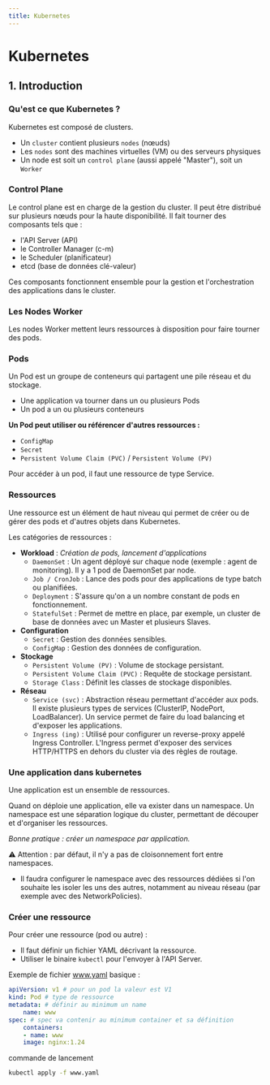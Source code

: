 ```yaml
---
title: Kubernetes
---
```

# Kubernetes

## 1. Introduction


### Qu'est ce que Kubernetes ?


Kubernetes est composé de clusters.

- Un `cluster` contient plusieurs `nodes` (nœuds)
- Les `nodes` sont des machines virtuelles (VM) ou des serveurs physiques
- Un node est soit un `control plane` (aussi appelé "Master"), soit un `Worker`


### Control Plane
Le control plane est en charge de la gestion du cluster. Il peut être distribué sur plusieurs nœuds pour la haute disponibilité.
Il fait tourner des composants tels que :
- l'API Server (API)
- le Controller Manager (c-m)
- le Scheduler (planificateur)
- etcd (base de données clé-valeur)

Ces composants fonctionnent ensemble pour la gestion et l'orchestration des applications dans le cluster.


### Les Nodes Worker
Les nodes Worker mettent leurs ressources à disposition pour faire tourner des pods.


### Pods
Un Pod est un groupe de conteneurs qui partagent une pile réseau et du stockage.
- Une application va tourner dans un ou plusieurs Pods
- Un pod a un ou plusieurs conteneurs


**Un Pod peut utiliser ou référencer d'autres ressources :**
- `ConfigMap` 
- `Secret` 
- `Persistent Volume Claim (PVC)` / `Persistent Volume (PV)`

Pour accéder à un pod, il faut une ressource de type Service.


### Ressources
Une ressource est un élément de haut niveau qui permet de créer ou de gérer des pods et d'autres objets dans Kubernetes.

Les catégories de ressources :
- **Workload** : *Création de pods, lancement d'applications*
    - `DaemonSet` : Un agent déployé sur chaque node (exemple : agent de monitoring). Il y a 1 pod de DaemonSet par node.
    - `Job / CronJob` : Lance des pods pour des applications de type batch ou planifiées.
    - `Deployment` : S'assure qu'on a un nombre constant de pods en fonctionnement.
    - `StatefulSet` : Permet de mettre en place, par exemple, un cluster de base de données avec un Master et plusieurs Slaves.
- **Configuration**
    - `Secret` : Gestion des données sensibles.
    - `ConfigMap` : Gestion des données de configuration.
- **Stockage**
    - `Persistent Volume (PV)` : Volume de stockage persistant.
    - `Persistent Volume Claim (PVC)` : Requête de stockage persistant.
    - `Storage Class` : Définit les classes de stockage disponibles.
- **Réseau**
    - `Service (svc)` : Abstraction réseau permettant d'accéder aux pods. Il existe plusieurs types de services (ClusterIP, NodePort, LoadBalancer). Un service permet de faire du load balancing et d'exposer les applications.
    - `Ingress (ing)` : Utilisé pour configurer un reverse-proxy appelé Ingress Controller. L'Ingress permet d'exposer des services HTTP/HTTPS en dehors du cluster via des règles de routage.

### Une application dans kubernetes
Une application est un ensemble de ressources.


Quand on déploie une application, elle va exister dans un namespace. Un namespace est une séparation logique du cluster, permettant de découper et d'organiser les ressources.

*Bonne pratique : créer un namespace par application.*

⚠️ Attention : par défaut, il n'y a pas de cloisonnement fort entre namespaces.
- Il faudra configurer le namespace avec des ressources dédiées si l'on souhaite les isoler les uns des autres, notamment au niveau réseau (par exemple avec des NetworkPolicies).

### Créer une ressource

Pour créer une ressource (pod ou autre) :
- Il faut définir un fichier YAML décrivant la ressource.
- Utiliser le binaire `kubectl` pour l'envoyer à l'API Server.

Exemple de fichier www.yaml basique :

```yml
apiVersion: v1 # pour un pod la valeur est V1
kind: Pod # type de ressource
metadata: # définir au minimum un name
    name: www 
spec: # spec va contenir au minimum container et sa définition
    containers:
    - name: www
    image: nginx:1.24
```
commande de lancement
```bash
kubectl apply -f www.yaml
``` 
